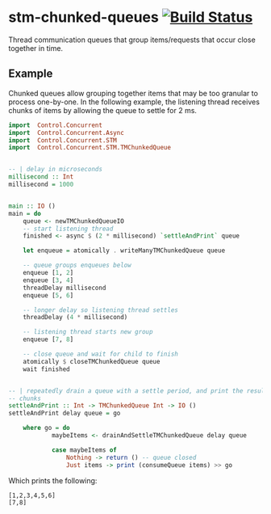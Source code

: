 # stm-chunked-queues [![Build Status](https://travis-ci.org/KholdStare/stm-chunked-queues.svg?branch=master)](https://travis-ci.org/KholdStare/stm-chunked-queues)

Thread communication queues that group items/requests that occur close together
in time.

## Example

Chunked queues allow grouping together items that may be too granular to
process one-by-one. In the following example, the listening thread receives
chunks of items by allowing the queue to settle for 2 ms.

```haskell
import  Control.Concurrent
import  Control.Concurrent.Async
import  Control.Concurrent.STM
import  Control.Concurrent.STM.TMChunkedQueue


-- | delay in microseconds
millisecond :: Int
millisecond = 1000


main :: IO ()
main = do
    queue <- newTMChunkedQueueIO
    -- start listening thread
    finished <- async $ (2 * millisecond) `settleAndPrint` queue

    let enqueue = atomically . writeManyTMChunkedQueue queue

    -- queue groups enqueues below
    enqueue [1, 2]
    enqueue [3, 4]
    threadDelay millisecond
    enqueue [5, 6]

    -- longer delay so listening thread settles
    threadDelay (4 * millisecond)

    -- listening thread starts new group
    enqueue [7, 8]

    -- close queue and wait for child to finish
    atomically $ closeTMChunkedQueue queue
    wait finished


-- | repeatedly drain a queue with a settle period, and print the resulting
-- chunks
settleAndPrint :: Int -> TMChunkedQueue Int -> IO ()
settleAndPrint delay queue = go

    where go = do
            maybeItems <- drainAndSettleTMChunkedQueue delay queue

            case maybeItems of
                Nothing -> return () -- queue closed
                Just items -> print (consumeQueue items) >> go
```

Which prints the following:

```
[1,2,3,4,5,6]
[7,8]
```
